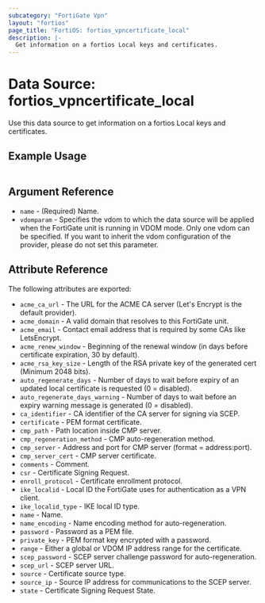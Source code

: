 ```yaml
---
subcategory: "FortiGate Vpn"
layout: "fortios"
page_title: "FortiOS: fortios_vpncertificate_local"
description: |-
  Get information on a fortios Local keys and certificates.
---
```


# Data Source: fortios_vpncertificate_local
Use this data source to get information on a fortios Local keys and certificates.


## Example Usage

```hcl

```

## Argument Reference

* `name` - (Required) Name.
* `vdomparam` - Specifies the vdom to which the data source will be applied when the FortiGate unit is running in VDOM mode. Only one vdom can be specified. If you want to inherit the vdom configuration of the provider, please do not set this parameter.

## Attribute Reference

The following attributes are exported:

* `acme_ca_url` - The URL for the ACME CA server (Let's Encrypt is the default provider).
* `acme_domain` - A valid domain that resolves to this FortiGate unit.
* `acme_email` - Contact email address that is required by some CAs like LetsEncrypt.
* `acme_renew_window` - Beginning of the renewal window (in days before certificate expiration, 30 by default).
* `acme_rsa_key_size` - Length of the RSA private key of the generated cert (Minimum 2048 bits).
* `auto_regenerate_days` - Number of days to wait before expiry of an updated local certificate is requested (0 = disabled).
* `auto_regenerate_days_warning` - Number of days to wait before an expiry warning message is generated (0 = disabled).
* `ca_identifier` - CA identifier of the CA server for signing via SCEP.
* `certificate` - PEM format certificate.
* `cmp_path` - Path location inside CMP server.
* `cmp_regeneration_method` - CMP auto-regeneration method.
* `cmp_server` - Address and port for CMP server (format = address:port).
* `cmp_server_cert` - CMP server certificate.
* `comments` - Comment.
* `csr` - Certificate Signing Request.
* `enroll_protocol` - Certificate enrollment protocol.
* `ike_localid` - Local ID the FortiGate uses for authentication as a VPN client.
* `ike_localid_type` - IKE local ID type.
* `name` - Name.
* `name_encoding` - Name encoding method for auto-regeneration.
* `password` - Password as a PEM file.
* `private_key` - PEM format key encrypted with a password.
* `range` - Either a global or VDOM IP address range for the certificate.
* `scep_password` - SCEP server challenge password for auto-regeneration.
* `scep_url` - SCEP server URL.
* `source` - Certificate source type.
* `source_ip` - Source IP address for communications to the SCEP server.
* `state` - Certificate Signing Request State.
